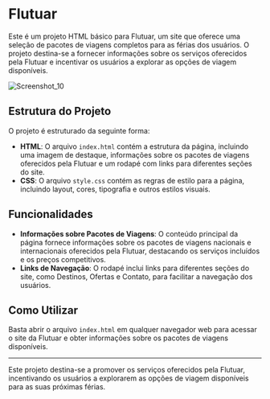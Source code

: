 # Flutuar

Este é um projeto HTML básico para Flutuar, um site que oferece uma seleção de pacotes de viagens completos para as férias dos usuários. O projeto destina-se a fornecer informações sobre os serviços oferecidos pela Flutuar e incentivar os usuários a explorar as opções de viagem disponíveis.

![Screenshot_10](https://github.com/gabrielvtdev/gabrielvtdev/assets/100651934/84392f72-48a0-45d5-89f4-435b294a641a)

## Estrutura do Projeto

O projeto é estruturado da seguinte forma:

- **HTML**: O arquivo `index.html` contém a estrutura da página, incluindo uma imagem de destaque, informações sobre os pacotes de viagens oferecidos pela Flutuar e um rodapé com links para diferentes seções do site.
- **CSS**: O arquivo `style.css` contém as regras de estilo para a página, incluindo layout, cores, tipografia e outros estilos visuais.

## Funcionalidades

- **Informações sobre Pacotes de Viagens**: O conteúdo principal da página fornece informações sobre os pacotes de viagens nacionais e internacionais oferecidos pela Flutuar, destacando os serviços incluídos e os preços competitivos.
- **Links de Navegação**: O rodapé inclui links para diferentes seções do site, como Destinos, Ofertas e Contato, para facilitar a navegação dos usuários.

## Como Utilizar

Basta abrir o arquivo `index.html` em qualquer navegador web para acessar o site da Flutuar e obter informações sobre os pacotes de viagens disponíveis.

---

Este projeto destina-se a promover os serviços oferecidos pela Flutuar, incentivando os usuários a explorarem as opções de viagem disponíveis para as suas próximas férias.

